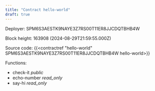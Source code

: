 ```yaml
---
title: "Contract hello-world"
draft: true
---
```

Deployer: SPM6S3AESTK9NAYE3Z7RS00T11ER8JJCDQTBHB4W


 



Block height: 163908 (2024-08-29T21:59:55.000Z)

Source code: {{<contractref "hello-world" SPM6S3AESTK9NAYE3Z7RS00T11ER8JJCDQTBHB4W hello-world>}}

Functions:

* check-it _public_
* echo-number _read_only_
* say-hi _read_only_
